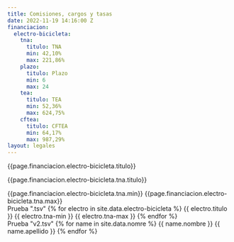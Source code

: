 ```yaml
---
title: Comisiones, cargos y tasas
date: 2022-11-19 14:16:00 Z
financiacion:
  electro-bicicleta:
    tna:
      titulo: TNA
      min: 42,10%
      max: 221,86%
    plazo:
      titulo: Plazo
      min: 6
      max: 24
    tea:
      titulo: TEA
      min: 52,36%
      max: 624,75%
    cftea:
      titulo: CFTEA
      min: 64,17%
      max: 987,29%
layout: legales
---
```


<div class="moduleCredito">
  <div>
    <p>{{page.financiacion.electro-bicicleta.titulo}}</p>
  </div>
  <div>
    <p>{{page.financiacion.electro-bicicleta.tna.titulo}}</p>
    {{page.financiacion.electro-bicicleta.tna.min}}
    {{page.financiacion.electro-bicicleta.tna.max}}
  </div>

</div>

<div class="moduleCredito">
Prueba ".tsv"
{% for electro in site.data.electro-bicicleta %}
{{ electro.titulo }}
{{ electro.tna-min }}
{{ electro.tna-max }}
{% endfor %}
</div>

<div class="moduleCredito">
Prueba "v2.tsv"
{% for name in site.data.nomre %}
{{ name.nombre }}
{{ name.apellido }}
{% endfor %}
</div>